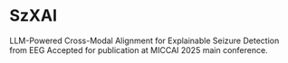 # SzXAI
LLM-Powered Cross-Modal Alignment for Explainable Seizure Detection from EEG
Accepted for publication at MICCAI 2025 main conference. 

